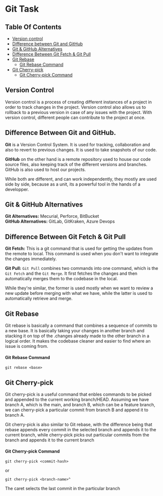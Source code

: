 # Git Task

## Table Of Contents
- [Version control](#version-control)
- [Difference between Git and GitHub](#difference-between-git-and-github)
- [Git & GitHub Alternatives](#git--github-alternatives)
- [Difference Between Git Fetch & Git Pull](#difference-between-git-fetch--git-pull)
- [Git Rebase](#git-rebase)
  - [Git Rebase Command](#git-rebase-command)
- [Git Cherry-pick](#git-cherry-pick)
  - [Git Cherry-pick Command](#git-cherry-pick-command)

## Version Control
Version control is a process of creating different instances of a project in order to track changes in the project. Version control also allows us to rollback to a previous version in case of any issues with the project. With version control, different people can contribute to the project at once.

## Difference Between Git and GitHub.
__Git__ is a Version Control System. It is used for tracking, collaboration and also to revert to previous changes. It is used to take snapshots of our code.

__GitHub__ on the other hand is a remote repository used to house our code source files, also keeping track of the different versions and branches. GitHub is also used to host our projects.

While both are different, and can work independently, they mostly are used side by side, because as a unit, its a powerful tool in the hands of a developper.

## Git & GitHub Alternatives
__Git Alternatives:__ Mecurial, Perforce, BitBucket <br>
__GitHub Alternatives:__ GitLab, GitKraken, Azure Devops


## Difference Between Git Fetch & Git Pull
__Git Fetch:__ This is a git command that is used for getting the updates from the remote to local. This command is used when you don't want to integrate the changes immediately.

__Git Pull:__ `Git Pull` combines two commands into one command, which is the `Git Fetch` and the `Git Merge`. It first fetches the changes and then automatically merges them to the codebase in the local. 

While they're similar, the former is used mostly when we want to review a new update before merging with what we have, while the latter is used to automatically retrieve and merge. 

## Git Rebase 
Git rebase is basically a command that combines a sequence of commits to a new base. It is basically taking your changes in another branch and stacking it on top of the .changes already made to the other branch in a logical order. It makes the codebase cleaner and easier to find where an issue is coming from. 

#### Git Rebase Command
```
git rebase <base>
```

## Git Cherry-pick
Git cherry-pick is a useful command that enbles commands to be picked and appended to the current working branch/HEAD. Assuming we have branch A, which is the main, and branch B, which can be a feature branch, we can cherry-pick a particular commit from branch B and append it to branch A.

Git cherry-pick is also similar to Git rebase, with the difference being that rebase appends every commit in the selected branch and appends it to the current branch, while cherry-pick picks out particular commits from the branch and appends it to the current branch

#### Git Cherry-pick Command

```
git cherry-pick <commit-hash>
```

or

```
git cherry-pick <branch-name>^
```
The caret selects the last commit in the particular branch